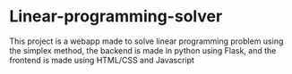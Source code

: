 # Linear-programming-solver
This project is a webapp made to solve linear programming problem using the simplex method, the backend is made in python using Flask, and the frontend is made using HTML/CSS and Javascript
